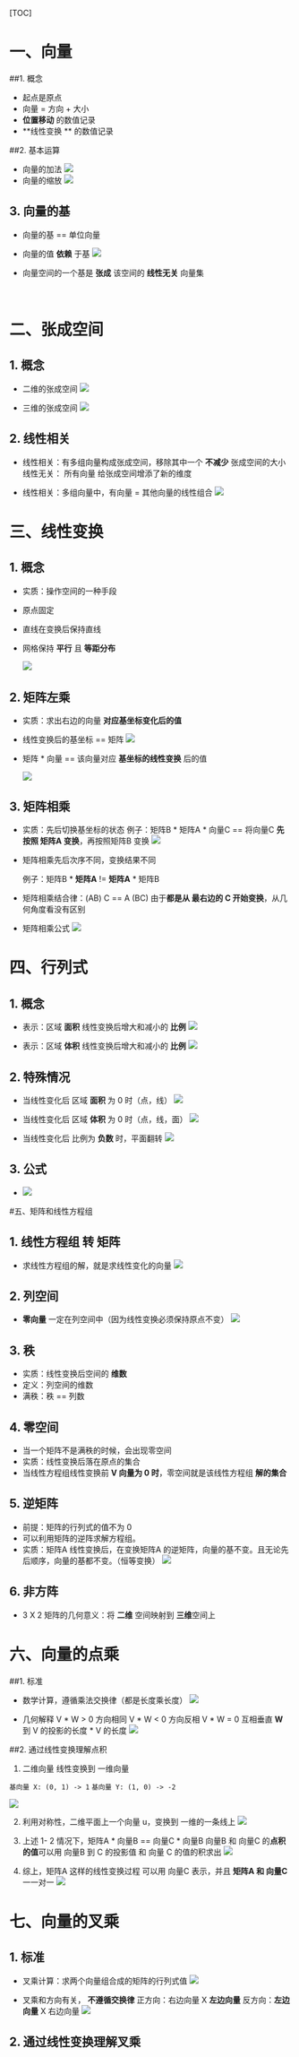 [TOC]

# 一、向量

##1. 概念

- 起点是原点
- 向量 = 方向 + 大小
- **位置移动** 的数值记录
- **线性变换 ** 的数值记录
  ​

##2. 基本运算 

- 向量的加法
  ![](../images/vectorAdd.png)
  ​
- 向量的缩放
  ![](../images/vectorScale.png)
  ​


## 3. 向量的基

- 向量的基 == 单位向量

- 向量的值 **依赖** 于基
  ![](../images/vectorBase.png)

- 向量空间的一个基是 **张成** 该空间的 **线性无关** 向量集

  ​

# 二、张成空间

## 1. 概念

- 二维的张成空间
  ![](../images/span1.png)

- 三维的张成空间
  ![](../images/span2.png)
  ​

## 2. 线性相关

- 线性相关：有多组向量构成张成空间，移除其中一个 **不减少** 张成空间的大小
线性无关： 所有向量 给张成空间增添了新的维度

- 线性相关：多组向量中，有向量 = 其他向量的线性组合
  ![](../images/linear.png)
  ​
  
# 三、线性变换

## 1. 概念

- 实质：操作空间的一种手段

- 原点固定

- 直线在变换后保持直线

- 网格保持 **平行** 且 **等距分布**

  ![](../images/linearTransform.png)
  ​

## 2. 矩阵左乘

- 实质：求出右边的向量 **对应基坐标变化后的值**

- 线性变换后的基坐标 == 矩阵
  ![](../images/LinearTransform1.png)

- 矩阵 * 向量 == 该向量对应 **基坐标的线性变换** 后的值

  ![](../images/LinearTransform2.png)



## 3. 矩阵相乘

- 实质：先后切换基坐标的状态
  例子：矩阵B * 矩阵A * 向量C == 将向量C **先按照 矩阵A 变换**，再按照矩阵B 变换
  ![](../images/matrix.png)

- 矩阵相乘先后次序不同，变换结果不同

  例子：矩阵B * **矩阵A** != **矩阵A** * 矩阵B

- 矩阵相乘结合律：(AB) C == A (BC)
  由于**都是从 最右边的 C 开始变换**，从几何角度看没有区别

- 矩阵相乘公式
  ![](../images/matrix1.png)



# 四、行列式

## 1. 概念

- 表示：区域 **面积** 线性变换后增大和减小的 **比例**
  ![](../images/determinant.png)
  
- 表示：区域 **体积** 线性变换后增大和减小的 **比例**
  ![](../images/determinant3.png)
  
## 2. 特殊情况

- 当线性变化后 区域 **面积** 为 0 时（点，线）
  ![](../images/determinant1.png)
  
- 当线性变化后 区域 **体积** 为 0 时（点，线，面）
  ![](../images/determinant4.png)

- 当线性变化后 比例为 **负数**  时，平面翻转
  ![](../images/determinant2.png)
  
## 3. 公式

- ![](../images/determinant5.png)
  ​

#五、矩阵和线性方程组

## 1. 线性方程组 转 矩阵

- 求线性方程组的解，就是求线性变化的向量
 ![](../images/equation.png)

## 2. 列空间

- **零向量** 一定在列空间中（因为线性变换必须保持原点不变）
 ![](../images/columSpace.png)

## 3. 秩

- 实质：线性变换后空间的 **维数**
- 定义：列空间的维数
- 满秩：秩 == 列数

## 4. 零空间

- 当一个矩阵不是满秩的时候，会出现零空间
- 实质：线性变换后落在原点的集合
- 当线性方程组线性变换前 **V 向量为 0 时**，零空间就是该线性方程组 **解的集合**

## 5. 逆矩阵

- 前提：矩阵的行列式的值不为 0
- 可以利用矩阵的逆阵求解方程组。
- 实质：矩阵A 线性变换后，在变换矩阵A 的逆矩阵，向量的基不变。且无论先后顺序，向量的基都不变。（恒等变换）
   ![](../images/inverseMatrix.png)
   
## 6. 非方阵
- 3 X 2 矩阵的几何意义：将 **二维** 空间映射到 **三维**空间上


# 六、向量的点乘

##1. 标准
- 数学计算，遵循乘法交换律（都是长度乘长度）
  ![](../images/dot.png)

- 几何解释
V * W > 0 方向相同
V * W < 0 方向反相
V * W = 0 互相垂直
  **W** 到 V 的投影的长度 * V 的长度
  ![](../images/dot1.png)
  
##2. 通过线性变换理解点积
1. 二维向量 线性变换到 一维向量

  `基向量 X: (0, 1) -> 1`
  `基向量 Y: (1, 0) -> -2`

  ![](../images/dot2.png)

2. 利用对称性，二维平面上一个向量 u，变换到 一维的一条线上
  ![](../images/dot4.png)

3. 上述 1- 2 情况下，矩阵A * 向量B == 向量C * 向量B
  向量B 和 向量C 的**点积的值**可以用 向量B 到 C 的投影值 和 向量 C 的值的积求出
  ![](../images/dot3.png)

4. 综上，矩阵A 这样的线性变换过程 可以用 向量C 表示，并且 **矩阵A 和 向量C** 一一对一
  ![](../images/dot5.png)


# 七、向量的叉乘

## 1. 标准

- 叉乘计算：求两个向量组合成的矩阵的行列式值
  ![](../images/cross1.png)

- 叉乘和方向有关， **不遵循交换律**
  正方向：右边向量 X **左边向量**
  反方向：**左边向量** X 右边向量
  ![](../images/cross.png)


## 2. 通过线性变换理解叉乘
